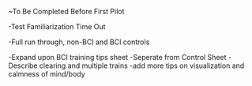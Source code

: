~To Be Completed Before First Pilot

-Test Familiarization Time Out

-Full run through, non-BCI and BCI controls

-Expand upon BCI training tips sheet
	-Seperate from Control Sheet
	-Describe clearing and multiple trains
	-add more tips on visualization and calmness of mind/body
